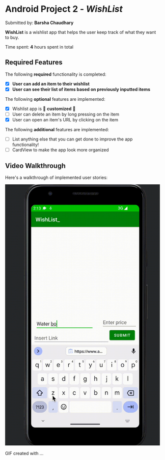 # Android Project 2 - *WishList*

Submitted by: **Barsha Chaudhary**

**WishList** is a wishlist app that helps the user keep track of what they want to buy.

Time spent: **4** hours spent in total

## Required Features

The following **required** functionality is completed:

- [x] **User can add an item to their wishlist**
- [x] **User can see their list of items based on previously inputted items**

The following **optional** features are implemented:

- [x] Wishlist app is 🎨 **customized** 🎨
- [ ] User can delete an item by long pressing on the item
- [x] User can open an item's URL by clicking on the item

The following **additional** features are implemented:

* [ ] List anything else that you can get done to improve the app functionality!
* [ ] CardView to make the app look more organized

## Video Walkthrough

Here's a walkthrough of implemented user stories:

<img src='./Walkthrough_Unit2.gif' title='Video Walkthrough' width='' alt='Video Walkthrough' />

GIF created with ...  
<!-- Recommended tools:
[Kap](https://getkap.co/) for macOS


## Notes

Describe any challenges encountered while building the app.

## License

    Copyright [2022] [Barsha Chaudhary]

    Licensed under the Apache License, Version 2.0 (the "License");
    you may not use this file except in compliance with the License.
    You may obtain a copy of the License at

        http://www.apache.org/licenses/LICENSE-2.0

    Unless required by applicable law or agreed to in writing, software
    distributed under the License is distributed on an "AS IS" BASIS,
    WITHOUT WARRANTIES OR CONDITIONS OF ANY KIND, either express or implied.
    See the License for the specific language governing permissions and
    limitations under the License.

![Walkthrough_Unit2](https://user-images.githubusercontent.com/64405568/189730696-175619a6-552f-4cad-ac3a-7d112b93497c.gif)
